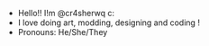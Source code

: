 - Hello!! I!m @cr4sherwq c:
- I love doing art, modding, designing and coding !
- Pronouns: He/She/They

<!---
cr4sherwq/cr4sherwq is a ✨ special ✨ repository because its `README.md` (this file) appears on your GitHub profile.
You can click the Preview link to take a look at your changes.
--->
